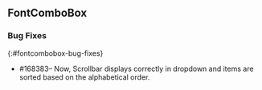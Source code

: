 ## FontComboBox

### Bug Fixes
{:#fontcombobox-bug-fixes} 

* \#168383– Now, Scrollbar displays correctly in dropdown and items are sorted based on the alphabetical order.


